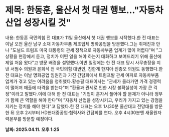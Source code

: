 # **제목: 한동훈, 울산서 첫 대권 행보…"자동차 산업 성장시킬 것"**

  내용: 한동훈 국민의힘 전 대표가 11일 울산에서 첫 대권 행보를 시작했다.한 전 대표는 이날 오전 울산 남구 소재 자동차부품 제조업체 명화공업을 방문했다.그는 취재진과 만나 "도널드 트럼프 미국 대통령의 관세 정책으로 자동차부품 업계가 많이 어렵다"며 "그 상황을 현장에서 듣고, 정치가 어떤 일을 해야 하는지 대화하고 보여드리기 위해 울산에 제일 처음 왔다"고 방문 배경을 설명했다.이번 일정에는 한 전 대표 당시 사무총장을 지낸 서범수 의원과 윤희석 전 국민의힘 대변인, 친한계 한지아·진종오 의원도 동행했다.한 전 대표는 이날 명화공업 임원진과 가진 간담회에서 트럼프발 관세 여파로 자동차부품 업계가 겪고 있는 어려움을 청취했다.황승필 대표이사는 "관세가 올라가면 가격 경쟁력이 떨어져 매출에 타격을 받는다"며 "환율과 관세로 인한 시장 불확실성이 가장 큰 걱정"이라고 말했다.이에 대해 한 전 대표는 "기업이 혼자서 풀어야 할 문제가 아니라 정부가 함께 큰 역할을 해야 한다"며 "자동차 산업을 성장시키고, 우리가 가지고 있는 강점을 지키는 정치를 해야 한다"고 답했다.한 전 대표는 오후 1시30분 울산대교 전망대를 방문한 뒤 오후 2시부터 HD현대중공업·협력사와 간담회를 연다. 오후 4시30분엔 새울원자력본부를 방문할 예정이다.

  **날짜: 2025.04.11. 오후 1:25**